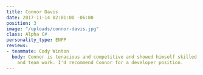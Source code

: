 ```yaml
---
title: Connor Davis
date: 2017-11-14 02:01:00 -06:00
position: 3
image: "/uploads/connor-davis.jpg"
class: Alpha C#
personality_type: ENFP
reviews:
- teammate: Cody Winton
  body: Connor is tenacious and competitive and showed himself skilled in both individual
    and team work. I'd recommend Connor for a developer position.
---
```


